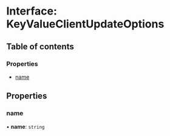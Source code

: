 # Interface: KeyValueClientUpdateOptions

## Table of contents

### Properties

- [name](KeyValueClientUpdateOptions.md#name)

## Properties

### <a id="name" name="name"></a> name

• **name**: `string`
